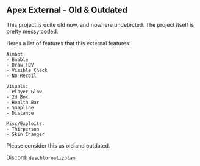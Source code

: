 ## Apex External - Old & Outdated

This project is quite old now, and nowhere undetected. The project itself is pretty messy coded.

Heres a list of features that this external features:
```
Aimbot:
- Enable
- Draw FOV
- Visible Check
- No Recoil

Visuals:
- Player Glow
- 2d Box
- Health Bar
- Snapline
- Distance

Misc/Exploits:
- Thirperson
- Skin Changer
```

Please consider this as old and outdated.

Discord: ``deschloroetizolam``
